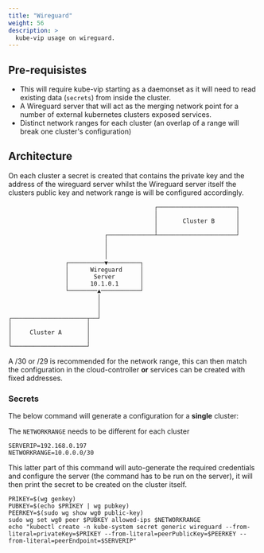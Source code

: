 ```yaml
---
title: "Wireguard"
weight: 56
description: >
  kube-vip usage on wireguard.
---
```


## Pre-requisistes

- This will require kube-vip starting as a daemonset as it will need to read existing data (`secrets`) from inside the cluster.
- A Wireguard server that will act as the merging network point for a number of external kubernetes clusters exposed services.
- Distinct network ranges for each cluster (an overlap of a range will break one cluster's configuration)


## Architecture

On each cluster a secret is created that contains the private key and the address of the wireguard server whilst the Wireguard server itself the clusters public key and network range is will be configured accordingly.

```
                                         ┌──────────────────────┐
                                         │                      │
                                         │       Cluster B      │
                                         │                      │
                           ┌─────────────┴──────────────────────┘
                           │
                           │
                           │
                ┌──────────▼─────────┐
                │      Wireguard     │
                │       Server       │
                │      10.1.0.1      │
                └────────▲───────────┘
                         │
                         │
                         │
┌─────────────────────┬──┘
│                     │
│     Cluster A       │
│                     │
└─────────────────────┘
```

A /30 or /29 is recommended for the network range, this can then match the configuration in the cloud-controller **or** services can be created with fixed addresses.

### Secrets

The below command will generate a configuration for a **single** cluster:

The `NETWORKRANGE` needs to be different for each cluster
```
SERVERIP=192.168.0.197
NETWORKRANGE=10.0.0.0/30
```

This latter part of this command will auto-generate the required credentials and configure the server (the command has to be run on the server), it will then print the secret to be created on the cluster itself.
```
PRIKEY=$(wg genkey)
PUBKEY=$(echo $PRIKEY | wg pubkey)
PEERKEY=$(sudo wg show wg0 public-key)
sudo wg set wg0 peer $PUBKEY allowed-ips $NETWORKRANGE
echo "kubectl create -n kube-system secret generic wireguard --from-literal=privateKey=$PRIKEY --from-literal=peerPublicKey=$PEERKEY --from-literal=peerEndpoint=$SERVERIP"
```